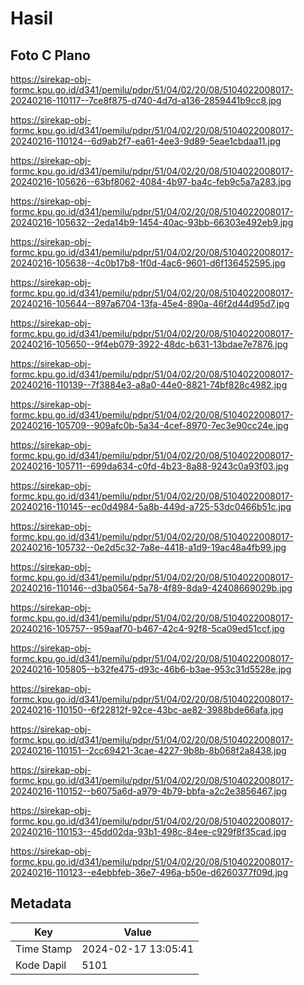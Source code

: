 # Hasil

## Foto C Plano

https://sirekap-obj-formc.kpu.go.id/d341/pemilu/pdpr/51/04/02/20/08/5104022008017-20240216-110117--7ce8f875-d740-4d7d-a136-2859441b9cc8.jpg

https://sirekap-obj-formc.kpu.go.id/d341/pemilu/pdpr/51/04/02/20/08/5104022008017-20240216-110124--6d9ab2f7-ea61-4ee3-9d89-5eae1cbdaa11.jpg

https://sirekap-obj-formc.kpu.go.id/d341/pemilu/pdpr/51/04/02/20/08/5104022008017-20240216-105626--63bf8062-4084-4b97-ba4c-feb9c5a7a283.jpg

https://sirekap-obj-formc.kpu.go.id/d341/pemilu/pdpr/51/04/02/20/08/5104022008017-20240216-105632--2eda14b9-1454-40ac-93bb-66303e492eb9.jpg

https://sirekap-obj-formc.kpu.go.id/d341/pemilu/pdpr/51/04/02/20/08/5104022008017-20240216-105638--4c0b17b8-1f0d-4ac6-9601-d6f136452595.jpg

https://sirekap-obj-formc.kpu.go.id/d341/pemilu/pdpr/51/04/02/20/08/5104022008017-20240216-105644--897a6704-13fa-45e4-890a-46f2d44d95d7.jpg

https://sirekap-obj-formc.kpu.go.id/d341/pemilu/pdpr/51/04/02/20/08/5104022008017-20240216-105650--9f4eb079-3922-48dc-b631-13bdae7e7876.jpg

https://sirekap-obj-formc.kpu.go.id/d341/pemilu/pdpr/51/04/02/20/08/5104022008017-20240216-110139--7f3884e3-a8a0-44e0-8821-74bf828c4982.jpg

https://sirekap-obj-formc.kpu.go.id/d341/pemilu/pdpr/51/04/02/20/08/5104022008017-20240216-105709--909afc0b-5a34-4cef-8970-7ec3e90cc24e.jpg

https://sirekap-obj-formc.kpu.go.id/d341/pemilu/pdpr/51/04/02/20/08/5104022008017-20240216-105711--699da634-c0fd-4b23-8a88-9243c0a93f03.jpg

https://sirekap-obj-formc.kpu.go.id/d341/pemilu/pdpr/51/04/02/20/08/5104022008017-20240216-110145--ec0d4984-5a8b-449d-a725-53dc0466b51c.jpg

https://sirekap-obj-formc.kpu.go.id/d341/pemilu/pdpr/51/04/02/20/08/5104022008017-20240216-105732--0e2d5c32-7a8e-4418-a1d9-19ac48a4fb99.jpg

https://sirekap-obj-formc.kpu.go.id/d341/pemilu/pdpr/51/04/02/20/08/5104022008017-20240216-110146--d3ba0564-5a78-4f89-8da9-42408669029b.jpg

https://sirekap-obj-formc.kpu.go.id/d341/pemilu/pdpr/51/04/02/20/08/5104022008017-20240216-105757--959aaf70-b467-42c4-92f8-5ca09ed51ccf.jpg

https://sirekap-obj-formc.kpu.go.id/d341/pemilu/pdpr/51/04/02/20/08/5104022008017-20240216-105805--b32fe475-d93c-46b6-b3ae-953c31d5528e.jpg

https://sirekap-obj-formc.kpu.go.id/d341/pemilu/pdpr/51/04/02/20/08/5104022008017-20240216-110150--6f22812f-92ce-43bc-ae82-3988bde66afa.jpg

https://sirekap-obj-formc.kpu.go.id/d341/pemilu/pdpr/51/04/02/20/08/5104022008017-20240216-110151--2cc69421-3cae-4227-9b8b-8b068f2a8438.jpg

https://sirekap-obj-formc.kpu.go.id/d341/pemilu/pdpr/51/04/02/20/08/5104022008017-20240216-110152--b6075a6d-a979-4b79-bbfa-a2c2e3856467.jpg

https://sirekap-obj-formc.kpu.go.id/d341/pemilu/pdpr/51/04/02/20/08/5104022008017-20240216-110153--45dd02da-93b1-498c-84ee-c929f8f35cad.jpg

https://sirekap-obj-formc.kpu.go.id/d341/pemilu/pdpr/51/04/02/20/08/5104022008017-20240216-110123--e4ebbfeb-36e7-496a-b50e-d6260377f09d.jpg


## Metadata

| Key        | Value               |
| ---------- | ------------------- |
| Time Stamp | 2024-02-17 13:05:41 |
| Kode Dapil | 5101                |



